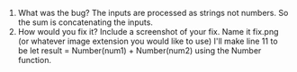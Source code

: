 1. What was the bug?
    The inputs are processed as strings not numbers. So the sum is concatenating the inputs.
2. How would you fix it? Include a screenshot of your fix. Name it fix.png (or whatever image extension you would like to use)
    I'll make line 11 to be 
      let result = Number(num1) + Number(num2) using the Number function.
